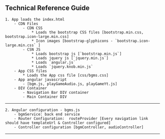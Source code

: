 
## Technical Reference Guide

    1. App loads the index.html
        - CDN Files
            - CDN CSS 
                * Loads the bootstrap CSS files [bootstrap.min.css, bootstrap.icon-large.min.css]
                * Icon images [bootstrap-glyphicons - `bootstrap.icon-large.min.css` ]
            - CSN JS
                * Loads bootstrap js [`bootstrap.min.js`]
                * Loads jquery js [`jquery.min.js`]
                * Loads `angular.js`
                * Loads `jquery.knob.min.js`
        - App CSS files
            * Loads the App css file [css/bgms.css]
        - App angular javascript 
            - [bgm.js, playGameAudio.js, playGameYt.js]
        - DIV Container
            - Navigation Bar DIV container
            - Main Container DIV
---
    2. Angular configuration - bgms.js
        - bgmService: back end service
        - Router Configuration:  routeProvider [Every navigation link should have templateUrl & Controller configured]
        - Controller configuration [bgmController, audioController]
---
